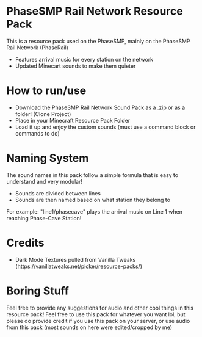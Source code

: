 # PhaseSMP Rail Network Resource Pack
This is a resource pack used on the PhaseSMP, mainly on the PhaseSMP Rail Network (PhaseRail)

- Features arrival music for every station on the network
- Updated Minecart sounds to make them quieter

# How to run/use

- Download the PhaseSMP Rail Network Sound Pack as a .zip or as a folder! (Clone Project)
- Place in your Minecraft Resource Pack Folder
- Load it up and enjoy the custom sounds (must use a command block or commands to do)

# Naming System
The sound names in this pack follow a simple formula that is easy to understand and very modular!

 - Sounds are divided between lines
 - Sounds are then named based on what station they belong to

For example:
"line1/phasecave" plays the arrival music on Line 1 when reaching Phase-Cave Station!

# Credits
 - Dark Mode Textures pulled from Vanilla Tweaks (https://vanillatweaks.net/picker/resource-packs/)

# Boring Stuff

Feel free to provide any suggestions for audio and other cool things in this resource pack!
Feel free to use this pack for whatever you want lol, but please do provide credit if you use this pack on your server, or use audio from this pack (most sounds on here were edited/cropped by me)
